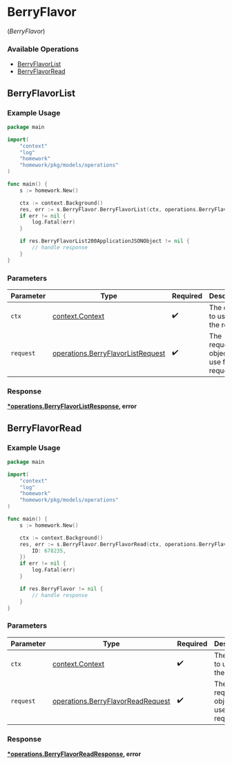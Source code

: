 # BerryFlavor
(*BerryFlavor*)

### Available Operations

* [BerryFlavorList](#berryflavorlist)
* [BerryFlavorRead](#berryflavorread)

## BerryFlavorList

### Example Usage

```go
package main

import(
	"context"
	"log"
	"homework"
	"homework/pkg/models/operations"
)

func main() {
    s := homework.New()

    ctx := context.Background()
    res, err := s.BerryFlavor.BerryFlavorList(ctx, operations.BerryFlavorListRequest{})
    if err != nil {
        log.Fatal(err)
    }

    if res.BerryFlavorList200ApplicationJSONObject != nil {
        // handle response
    }
}
```

### Parameters

| Parameter                                                                              | Type                                                                                   | Required                                                                               | Description                                                                            |
| -------------------------------------------------------------------------------------- | -------------------------------------------------------------------------------------- | -------------------------------------------------------------------------------------- | -------------------------------------------------------------------------------------- |
| `ctx`                                                                                  | [context.Context](https://pkg.go.dev/context#Context)                                  | :heavy_check_mark:                                                                     | The context to use for the request.                                                    |
| `request`                                                                              | [operations.BerryFlavorListRequest](../../models/operations/berryflavorlistrequest.md) | :heavy_check_mark:                                                                     | The request object to use for the request.                                             |


### Response

**[*operations.BerryFlavorListResponse](../../models/operations/berryflavorlistresponse.md), error**


## BerryFlavorRead

### Example Usage

```go
package main

import(
	"context"
	"log"
	"homework"
	"homework/pkg/models/operations"
)

func main() {
    s := homework.New()

    ctx := context.Background()
    res, err := s.BerryFlavor.BerryFlavorRead(ctx, operations.BerryFlavorReadRequest{
        ID: 678235,
    })
    if err != nil {
        log.Fatal(err)
    }

    if res.BerryFlavor != nil {
        // handle response
    }
}
```

### Parameters

| Parameter                                                                              | Type                                                                                   | Required                                                                               | Description                                                                            |
| -------------------------------------------------------------------------------------- | -------------------------------------------------------------------------------------- | -------------------------------------------------------------------------------------- | -------------------------------------------------------------------------------------- |
| `ctx`                                                                                  | [context.Context](https://pkg.go.dev/context#Context)                                  | :heavy_check_mark:                                                                     | The context to use for the request.                                                    |
| `request`                                                                              | [operations.BerryFlavorReadRequest](../../models/operations/berryflavorreadrequest.md) | :heavy_check_mark:                                                                     | The request object to use for the request.                                             |


### Response

**[*operations.BerryFlavorReadResponse](../../models/operations/berryflavorreadresponse.md), error**

